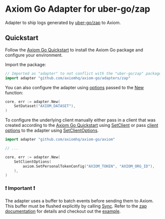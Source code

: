 # Axiom Go Adapter for uber-go/zap

Adapter to ship logs generated by [uber-go/zap](https://github.com/uber-go/zap)
to Axiom.

## Quickstart

Follow the [Axiom Go Quickstart](https://github.com/axiomhq/axiom-go#quickstart)
to install the Axiom Go package and configure your environment.

Import the package:

```go
// Imported as "adapter" to not conflict with the "uber-go/zap" package.
import adapter "github.com/axiomhq/axiom-go/adapters/zap"
```

You can also configure the adapter using [options](https://pkg.go.dev/github.com/axiomhq/axiom-go/adapters/zap#Option)
passed to the [New](https://pkg.go.dev/github.com/axiomhq/axiom-go/adapters/zap#New)
function:

```go
core, err := adapter.New(
    SetDataset("AXIOM_DATASET"),
)
```

To configure the underlying client manually either pass in a client that was
created according to the [Axiom Go Quickstart](https://github.com/axiomhq/axiom-go#quickstart)
using [SetClient](https://pkg.go.dev/github.com/axiomhq/axiom-go/adapters/zap#SetClient)
or pass [client options](https://pkg.go.dev/github.com/axiomhq/axiom-go/axiom#Option)
to the adapter using [SetClientOptions](https://pkg.go.dev/github.com/axiomhq/axiom-go/adapters/zap#SetClientOptions).

```go
import adapter "github.com/axiomhq/axiom-go/axiom"

// ...

core, err := adapter.New(
    SetClientOptions(
        axiom.SetPersonalTokenConfig("AXIOM_TOKEN", "AXIOM_ORG_ID"),
    ),
)
```

### ❗ Important ❗

The adapter uses a buffer to batch events before sending them to Axiom. This
buffer must be flushed explicitly by calling [Sync](https://pkg.go.dev/github.com/axiomhq/axiom-go/adapters/zap#WriteSyncer.Sync). Refer to the
[zap documentation](https://pkg.go.dev/go.uber.org/zap/zapcore#WriteSyncer)
for details and checkout out the [example](../../examples/zap/main.go).
